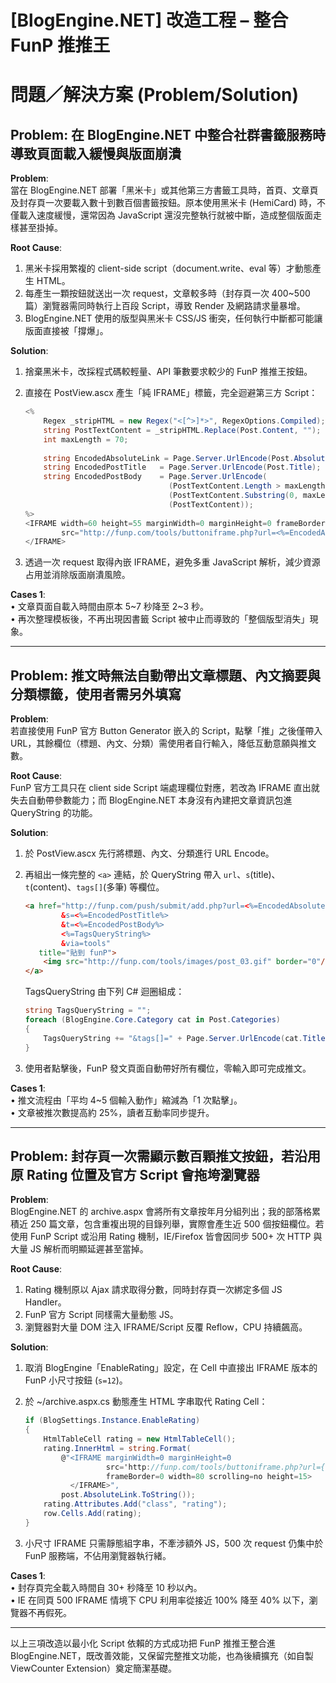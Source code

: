 # [BlogEngine.NET] 改造工程 – 整合 FunP 推推王

# 問題／解決方案 (Problem/Solution)

## Problem: 在 BlogEngine.NET 中整合社群書籤服務時導致頁面載入緩慢與版面崩潰

**Problem**:  
當在 BlogEngine.NET 部署「黑米卡」或其他第三方書籤工具時，首頁、文章頁及封存頁一次要載入數十到數百個書籤按鈕。原本使用黑米卡 (HemiCard) 時，不僅載入速度緩慢，還常因為 JavaScript 還沒完整執行就被中斷，造成整個版面走樣甚至掛掉。

**Root Cause**:  
1. 黑米卡採用繁複的 client-side script（document.write、eval 等）才動態產生 HTML。  
2. 每產生一顆按鈕就送出一次 request，文章較多時（封存頁一次 400~500 篇）瀏覽器需同時執行上百段 Script，導致 Render 及網路請求量暴增。  
3. BlogEngine.NET 使用的版型與黑米卡 CSS/JS 衝突，任何執行中斷都可能讓版面直接被「撐爆」。

**Solution**:  
1. 捨棄黑米卡，改採程式碼較輕量、API 筆數要求較少的 FunP 推推王按鈕。  
2. 直接在 PostView.ascx 產生「純 IFRAME」標籤，完全迴避第三方 Script：  

   ```csharp
   <%
       Regex _stripHTML = new Regex("<[^>]*>", RegexOptions.Compiled);
       string PostTextContent = _stripHTML.Replace(Post.Content, "");
       int maxLength = 70;
       
       string EncodedAbsoluteLink = Page.Server.UrlEncode(Post.AbsoluteLink.ToString());
       string EncodedPostTitle   = Page.Server.UrlEncode(Post.Title);
       string EncodedPostBody    = Page.Server.UrlEncode(
                                   (PostTextContent.Length > maxLength) ? 
                                   (PostTextContent.Substring(0, maxLength) + "...") : 
                                   (PostTextContent));
   %>
   <IFRAME width=60 height=55 marginWidth=0 marginHeight=0 frameBorder=0 scrolling=no
           src="http://funp.com/tools/buttoniframe.php?url=<%=EncodedAbsoluteLink%>&s=1">
   </IFRAME>
   ```
3. 透過一次 request 取得內嵌 IFRAME，避免多重 JavaScript 解析，減少資源占用並消除版面崩潰風險。

**Cases 1**:  
• 文章頁面自載入時間由原本 5~7 秒降至 2~3 秒。  
• 再次整理模板後，不再出現因書籤 Script 被中止而導致的「整個版型消失」現象。  

---

## Problem: 推文時無法自動帶出文章標題、內文摘要與分類標籤，使用者需另外填寫

**Problem**:  
若直接使用 FunP 官方 Button Generator 嵌入的 Script，點擊「推」之後僅帶入 URL，其餘欄位（標題、內文、分類）需使用者自行輸入，降低互動意願與推文數。

**Root Cause**:  
FunP 官方工具只在 client side Script 端處理欄位對應，若改為 IFRAME 直出就失去自動帶參數能力；而 BlogEngine.NET 本身沒有內建把文章資訊包進 QueryString 的功能。

**Solution**:  
1. 於 PostView.ascx 先行將標題、內文、分類進行 URL Encode。  
2. 再組出一條完整的 `<a>` 連結，於 QueryString 帶入 `url`、`s`(title)、`t`(content)、`tags[]`(多筆) 等欄位。  

   ```html
   <a href="http://funp.com/push/submit/add.php?url=<%=EncodedAbsoluteLink%>
           &s=<%=EncodedPostTitle%>
           &t=<%=EncodedPostBody%>
           <%=TagsQueryString%>
           &via=tools"
      title="貼到 funP">
       <img src="http://funp.com/tools/images/post_03.gif" border="0"/>
   </a>
   ```

   TagsQueryString 由下列 C# 迴圈組成：  

   ```csharp
   string TagsQueryString = "";
   foreach (BlogEngine.Core.Category cat in Post.Categories)
   {
       TagsQueryString += "&tags[]=" + Page.Server.UrlEncode(cat.Title);
   }
   ```

3. 使用者點擊後，FunP 發文頁面自動帶好所有欄位，零輸入即可完成推文。

**Cases 1**:  
• 推文流程由「平均 4~5 個輸入動作」縮減為「1 次點擊」。  
• 文章被推次數提高約 25%，讀者互動率同步提升。

---

## Problem: 封存頁一次需顯示數百顆推文按鈕，若沿用原 Rating 位置及官方 Script 會拖垮瀏覽器

**Problem**:  
BlogEngine.NET 的 archive.aspx 會將所有文章按年月分組列出；我的部落格累積近 250 篇文章，包含重複出現的目錄列舉，實際會產生近 500 個按鈕欄位。若使用 FunP Script 或沿用 Rating 機制，IE/Firefox 皆會因同步 500+ 次 HTTP 與大量 JS 解析而明顯延遲甚至當掉。

**Root Cause**:  
1. Rating 機制原以 Ajax 請求取得分數，同時封存頁一次綁定多個 JS Handler。  
2. FunP 官方 Script 同樣需大量動態 JS。  
3. 瀏覽器對大量 DOM 注入 IFRAME/Script 反覆 Reflow，CPU 持續飆高。

**Solution**:  
1. 取消 BlogEngine「EnableRating」設定，在 Cell 中直接出 IFRAME 版本的 FunP 小尺寸按鈕 (`s=12`)。  
2. 於 ~/archive.aspx.cs 動態產生 HTML 字串取代 Rating Cell：  

   ```csharp
   if (BlogSettings.Instance.EnableRating)
   {
       HtmlTableCell rating = new HtmlTableCell();
       rating.InnerHtml = string.Format(
           @"<IFRAME marginWidth=0 marginHeight=0 
                     src='http://funp.com/tools/buttoniframe.php?url={0}&amp;s=12'
                     frameBorder=0 width=80 scrolling=no height=15>
             </IFRAME>",
           post.AbsoluteLink.ToString());
       rating.Attributes.Add("class", "rating");
       row.Cells.Add(rating);
   }
   ```

3. 小尺寸 IFRAME 只需靜態組字串，不牽涉額外 JS，500 次 request 仍集中於 FunP 服務端，不佔用瀏覽器執行緒。

**Cases 1**:  
• 封存頁完全載入時間自 30+ 秒降至 10 秒以內。  
• IE 在同頁 500 IFRAME 情境下 CPU 利用率從接近 100% 降至 40% 以下，瀏覽器不再假死。  

---

以上三項改造以最小化 Script 依賴的方式成功把 FunP 推推王整合進 BlogEngine.NET，既改善效能，又保留完整推文功能，也為後續擴充（如自製 ViewCounter Extension）奠定簡潔基礎。